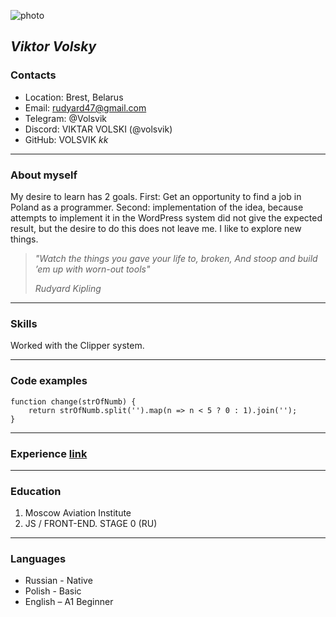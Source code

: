 ![photo](https://avatars.githubusercontent.com/u/118456897?v=4)
## *Viktor Volsky*
### **Contacts**
* Location: Brest, Belarus
* Email: rudyard47@gmail.com
* Telegram: @Volsvik
* Discord: VIKTAR VOLSKI (@volsvik)
* GitHub: VOLSVIK
*kk*
***

### **About myself**
My desire to learn has 2 goals. First: Get an opportunity to find a job in Poland as a programmer. Second: implementation of the idea, because attempts to implement it in the WordPress system did not give the expected result, but the desire to do this does not leave me. I like to explore new things.

>*"Watch the things you gave your life to, broken,*
>*And stoop and build ’em up with worn-out tools"*
>
>*Rudyard Kipling*

***

### **Skills**
Worked with the Clipper system.

***

### **Code examples**
```
function change(strOfNumb) {
    return strOfNumb.split('').map(n => n < 5 ? 0 : 1).join('');
}
```

***

### **Experience** [link](https://rolling-scopes-school.github.io/volsvik-JSFEPRESCHOOL2022Q4/momentum/)

***

### **Education** 
1. Moscow Aviation Institute
2. JS / FRONT-END. STAGE 0 (RU)

***

### **Languages**
- Russian - Native
- Polish - Basic
- English – A1 Beginner

